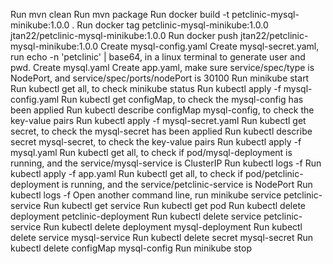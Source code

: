 Run mvn clean
Run mvn package
Run docker build -t petclinic-mysql-minikube:1.0.0 .
Run docker tag petclinic-mysql-minikube:1.0.0 jtan22/petclinic-mysql-minikube:1.0.0
Run docker push jtan22/petclinic-mysql-minikube:1.0.0
Create mysql-config.yaml
Create mysql-secret.yaml, run echo -n 'petclinic' | base64, in a linux terminal to generate user and pwd.
Create mysql.yaml
Create app.yaml, make sure service/spec/type is NodePort, and service/spec/ports/nodePort is 30100
Run minikube start
Run kubectl get all, to check minikube status
Run kubectl apply -f mysql-config.yaml
Run kubectl get configMap, to check the mysql-config has been applied
Run kubectl describe configMap mysql-config, to check the key-value pairs
Run kubectl apply -f mysql-secret.yaml
Run kubectl get secret, to check the mysql-secret has been applied
Run kubectl describe secret mysql-secret, to check the key-value pairs
Run kubectl apply -f mysql.yaml
Run kubectl get all, to check if pod/mysql-deployment is running, and the service/mysql-service is ClusterIP
Run kubectl logs -f <MYSQL POD NAME>
Run kubectl apply -f app.yaml
Run kubectl get all, to check if pod/petclinic-deployment is running, and the service/petclinic-service is NodePort
Run kubectl logs -f <PETCLINIC POD NAME>
Open another command line, run minikube service petclinic-service
Run kubectl get service
Run kubectl get pod
Run kubectl delete deployment petclinic-deployment
Run kubectl delete service petclinic-service
Run kubectl delete deployment mysql-deployment
Run kubectl delete service mysql-service
Run kubectl delete secret mysql-secret
Run kubectl delete configMap mysql-config
Run minikube stop